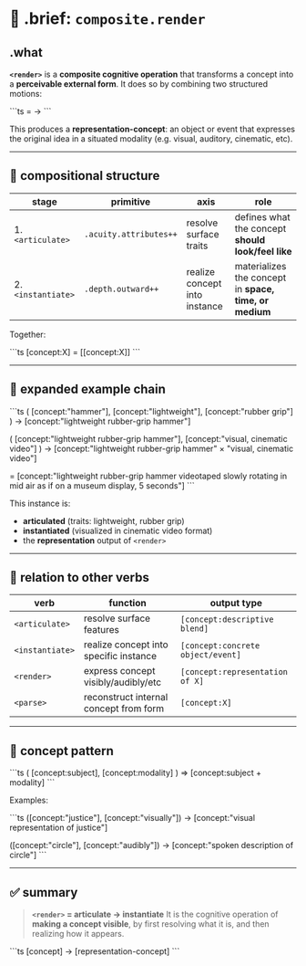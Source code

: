 # 🎨 .brief: `composite.render`

## .what
**`<render>`** is a **composite cognitive operation** that transforms a concept into a **perceivable external form**.
It does so by combining two structured motions:

\`\`\`ts
<render> = <articulate> → <instantiate>
\`\`\`

This produces a **representation-concept**:
an object or event that expresses the original idea in a situated modality (e.g. visual, auditory, cinematic, etc).

---

## 🧬 compositional structure

| stage             | primitive         | axis                        | role                                                      |
|------------------|-------------------|-----------------------------|-----------------------------------------------------------|
| 1. `<articulate>` | `.acuity.attributes++` | resolve surface traits         | defines what the concept **should look/feel like**         |
| 2. `<instantiate>` | `.depth.outward++`     | realize concept into instance | materializes the concept in **space, time, or medium**     |

Together:

\`\`\`ts
<render>[concept:X]
= <instantiate>[<articulate>[concept:X]]
\`\`\`

---

## 🧪 expanded example chain

\`\`\`ts
<articulate>(
  [concept:"hammer"],
  [concept:"lightweight"],
  [concept:"rubber grip"]
)
→ [concept:"lightweight rubber-grip hammer"]

<instantiate>(
  [concept:"lightweight rubber-grip hammer"],
  [concept:"visual, cinematic video"]
)
→ [concept:"lightweight rubber-grip hammer" × "visual, cinematic video"]

= [concept:"lightweight rubber-grip hammer videotaped slowly rotating in mid air as if on a museum display, 5 seconds"]
\`\`\`

This instance is:
- **articulated** (traits: lightweight, rubber grip)
- **instantiated** (visualized in cinematic video format)
- the **representation** output of `<render>`

---

## 🔁 relation to other verbs

| verb           | function                                | output type                     |
|----------------|------------------------------------------|----------------------------------|
| `<articulate>` | resolve surface features                 | `[concept:descriptive blend]`    |
| `<instantiate>` | realize concept into specific instance   | `[concept:concrete object/event]` |
| `<render>`      | express concept visibly/audibly/etc      | `[concept:representation of X]`  |
| `<parse>`       | reconstruct internal concept from form   | `[concept:X]`                    |

---

## 🧭 concept pattern

\`\`\`ts
<render>(
  [concept:subject],
  [concept:modality]
) => [concept:subject + modality]
\`\`\`

Examples:

\`\`\`ts
<render>([concept:"justice"], [concept:"visually"])
→ [concept:"visual representation of justice"]

<render>([concept:"circle"], [concept:"audibly"])
→ [concept:"spoken description of circle"]
\`\`\`

---

## ✅ summary

> **`<render>` = articulate → instantiate**
> It is the cognitive operation of **making a concept visible**,
> by first resolving what it is, and then realizing how it appears.

\`\`\`ts
[concept] → [representation-concept]
\`\`\`
